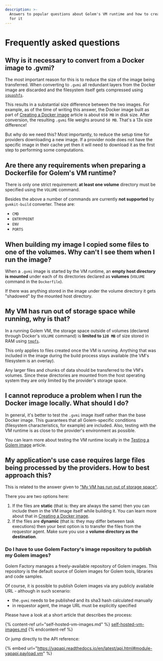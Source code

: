 ```yaml
---
description: >-
  Answers to popular questions about Golem's VM runtime and how to create images
  for it
---
```


# Frequently asked questions

## Why is it necessary to convert from a Docker image to .gvmi?

The most important reason for this is to reduce the size of the image being transferred. When converting to `.gvmi` all redundant layers from the Docker image are discarded and the filesystem itself gets compressed using [`squashfs`](https://www.kernel.org/doc/html/latest/filesystems/squashfs.html).

This results in a substantial size difference between the two images. For example, as of the time of writing this answer, the Docker image built as part of [Creating a Docker image](creating-a-docker-image.md) article is about `650 MB` in disk size. After conversion, the resulting `.gvmi` file weighs around `50 MB`. That's a 13x size difference!

But why do we need this? Most importantly, to reduce the setup time for providers downloading a new image. If a provider node does not have the specific image in their cache yet then it will need to download it as the first step to performing some computations.

## Are there any requirements when preparing a Dockerfile for Golem's VM runtime?

There is only one strict requirement: **at least one volume** directory must be specified using the `VOLUME` command.

Besides the above a number of commands are currently **not supported** by `gvmkit-build` converter. These are:

* `CMD`
* `ENTRYPOINT`
* `ENV`
* `PORTS`

## When building my image I copied some files to one of the volumes. Why can't I see them when I run the image?

When a `.gvmi` image is started by the VM runtime, an **empty host directory is mounted** under each of its directories declared as **volumes** (`VOLUME` command in the `Dockerfile`).

If there was anything stored in the image under the volume directory it gets "shadowed" by the mounted host directory.

## My VM has run out of storage space while running, why is that?

In a running Golem VM, the storage space outside of volumes (declared through Docker's `VOLUME` command) is **limited to `128 MB`** of size stored in RAM using [`tmpfs`](https://www.kernel.org/doc/html/latest/filesystems/tmpfs.html).

This only applies to files created once the VM is running. Anything that was included in the image during the build process stays available (the VM's filesystem is an overlay).

Any larger files and chunks of data should be transferred to the VM's volumes. Since these directories are mounted from the host operating system they are only limited by the provider's storage space.

## I cannot reproduce a problem when I run the Docker image locally. What should I do?

In general, it's better to test the `.gvmi` image itself rather than the base Docker image. This guarantees that all Golem-specific conditions (filesystem characteristics, for example) are included. Also, testing with the VM runtime is as close to the provider's environment as possible.

You can learn more about testing the VM runtime locally in the [Testing a Golem image](gvmi-debugging.md) article.

## My application's use case requires large files being processed by the providers. How to best approach this?

This is related to the answer given to ["My VM has run out of storage space"](frequently-asked-questions.md#my-vm-has-run-out-of-storage-space-while-running-why-is-that).

There you are two options here:

1. If the files are **static** (that is: they are always the same) then you can include them in the VM image itself while building it. You can learn more about that in [Creating a Docker image](creating-a-docker-image.md).
2. If the files are **dynamic** (that is: they may differ between task executions) then your best option is to transfer the files from the requestor agent. Make sure you use a **volume directory as the destination**.

### Do I have to use Golem Factory's image repository to publish my Golem images?

Golem Factory manages a freely-available repository of Golem images. This repository is the default source of Golem images for Golem tools, libraries and code samples.

Of course, it is possible to publish Golem images via any publicly available URL - although in such scenario:&#x20;

* the`.gvmi` needs to be published and its sha3 hash calculated manually
* in requestor agent, the image URL must be explicitly specified

Please have a look at a short article that describes the process:

{% content-ref url="self-hosted-vm-images.md" %}
[self-hosted-vm-images.md](self-hosted-vm-images.md)
{% endcontent-ref %}

Or jump directly to the API reference:

{% embed url="https://yapapi.readthedocs.io/en/latest/api.html#module-yapapi.payload.vm" %}
